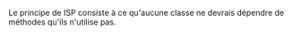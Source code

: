 Le principe de ISP consiste à ce qu'aucune classe ne devrais dépendre de méthodes qu'ils n'utilise pas.